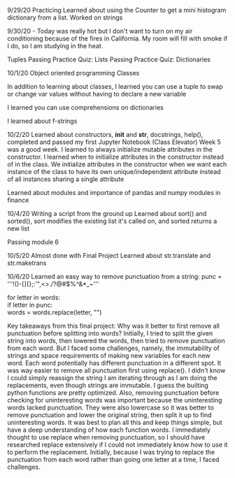 9/29/20 Practicing
Learned about using the Counter to get a mini histogram dictionary from a list. 
Worked on strings

9/30/20 - Today was really hot but I don't want to turn on my air conditioning because of the fires in California. My room will fill with smoke if I do, so I am studying in the heat. 

Tuples
Passing Practice Quiz: Lists
Passing Practice Quiz: Dictionaries

10/1/20
Object oriented programming
Classes


In addition to learning about classes, I learned you can use a tuple to swap or change var values without having to declare a new variable

I learned you can use comprehensions on dictionaries 

I learned about f-strings

10/2/20
Learned about constructors, __init__ and __str__, docstrings, help(), completed and passed my first Jupyter Notebook (Class Elevator) 
Week 5 was a good week. I learned to always initialize mutable attributes in the constructor. I learned when to initialize attributes in the constructor instead of in the class. We initialize attributes in the constructor when we want each instance of the class to have its own unique/independent attribute instead of all instances sharing a single attribute

Learned about modules and importance of pandas and numpy modules in finance

10/4/20
Writing a script from the ground up
Learned about sort() and sorted(), sort modifies the existing list it's called on, and sorted returns a new list 

Passing module 6

10/5/20 Almost done with Final Project
Learned about str.translate and str.maketrans

10/6/20
Learned an easy way to remove punctuation from a string:
punc = '''!()-[]{};:'"\,<>./?@#$%^&*_~'''

for letter in words:  
  if letter in punc:  
    words = words.replace(letter, "")

Key takeaways from this final project:
Why was it better to first remove all punctuation before splitting into words? Initially, I tried to split the given string into words, then lowered the words, then tried to remove punctuation from each word. But I faced some challenges, namely, the immutability of strings and space requirements of making new variables for each new word. Each word potentially has different punctuation in a different spot. It was way easier to remove all punctuation first using replace(). I didn't know I could simply reassign the string I am iterating through as I am doing the replacements, even though strings are immutable. I guess the builting python functions are pretty optimized. 
Also, removing punctuation before checking for uninteresting words was important because the uninteresting words lacked punctuation. They were also lowercase so it was better to remove punctuation and lower the original string, then split it up to find uninteresting words. It was best to plan all this and keep things simple, but have a deep understanding of how each function words. I immediately thought to use replace when removing punctuation, so I should have researched replace extensively if I could not immediately know how to use it to perform the replacement. Initially, because I was trying to replace the punctuation from each word rather than going one letter at a time, I faced challenges. 